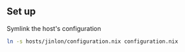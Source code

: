## Set up
Symlink the host's configuration
```bash
ln -s hosts/jinlon/configuration.nix configuration.nix
```